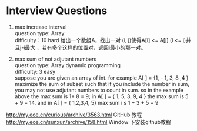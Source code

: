 Interview  Questions
=========
1.  max  increase interval  
    question type: Array  
    difficulty：10 hard
给出一个数组A，找出一对 (i, j)使得A[i] <= A[j] (i <= j)并且j-i最大 ，若有多个这样的位置对，返回i最小的那一对。


2.  max sum of not adjutant numbers  
    question type: Array  dynamic programming   
    difficulty: 3 easy   
suppose you are given an array of int. for example A[ ] = {1, - 1, 3, 8 ,4 } maximize the sum of subset such that
if you include the number in sum, you may not use adjutant numbers to count in sum.
so in the example above the max sum is 1+ 8 = 9; in A[ ] = { 1, 5, 3, 9, 4 } the max sum is 5 + 9 = 14. 
and in A[ ] = { 1,2,3,4, 5} max sum i s 1 + 3 + 5 = 9



http://my.eoe.cn/curious/archive/3563.html GitHub 教程
http://my.eoe.cn/sunxun/archive/158.html Window 下安装github教程
